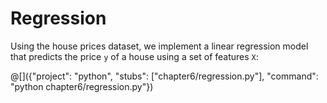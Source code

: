 # Regression

Using the house prices dataset, we implement a linear regression model
that predicts the price `y` of a house using a set of features `X`:

@[]({"project": "python", "stubs": ["chapter6/regression.py"], "command": "python chapter6/regression.py"})
